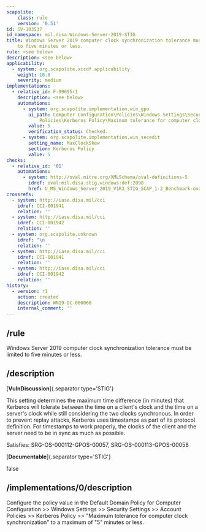 ```yaml
---
scapolite:
    class: rule
    version: '0.51'
id: SV-103537
id_namespace: mil.disa.Windows-Server-2019-STIG
title: Windows Server 2019 computer clock synchronization tolerance must be limited
    to five minutes or less.
rule: <see below>
description: <see below>
applicability:
  - system: org.scapolite.xccdf.applicability
    weight: 10.0
    severity: medium
implementations:
  - relative_id: F-99695r1
    description: <see below>
    automations:
      - system: org.scapolite.implementation.win_gpo
        ui_path: Computer Configuration\Policies\Windows Settings\Security Settings\Account
            Policies\Kerberos Policy\Maximum tolerance for computer clock synchronization
        value: 5
        verification_status: Checked.
      - system: org.scapolite.implementation.win_secedit
        setting_name: MaxClockSkew
        section: Kerberos Policy
        value: 5
checks:
  - relative_id: '01'
    automations:
      - system: http://oval.mitre.org/XMLSchema/oval-definitions-5
        idref: oval:mil.disa.stig.windows:def:2098
        href: U_MS_Windows_Server_2019_V1R3_STIG_SCAP_1-2_Benchmark-oval.xml
crossrefs:
  - system: http://iase.disa.mil/cci
    idref: CCI-001941
    relation: ''
  - system: http://iase.disa.mil/cci
    idref: CCI-001942
    relation: ''
  - system: org.scapolite.unknown
    idref: "\n            "
    relation: ''
  - system: http://iase.disa.mil/cci
    idref: CCI-001941
    relation: ''
  - system: http://iase.disa.mil/cci
    idref: CCI-001942
    relation: ''
history:
  - version: r1
    action: created
    description: WN19-DC-000060
    internal_comment: ''
---
```



## /rule

Windows Server 2019 computer clock synchronization tolerance must be limited to five minutes or less.

## /description

[**VulnDiscussion**]{.separator type='STIG'}

This setting determines the maximum time difference (in minutes) that Kerberos will tolerate between the time on a client's clock and the time on a server's clock while still considering the two clocks synchronous. In order to prevent replay attacks, Kerberos uses timestamps as part of its protocol definition. For timestamps to work properly, the clocks of the client and the server need to be in sync as much as possible.

Satisfies: SRG-OS-000112-GPOS-00057, SRG-OS-000113-GPOS-00058

[**Documentable**]{.separator type='STIG'}

false

## /implementations/0/description

Configure the policy value in the Default Domain Policy for Computer Configuration >> Windows Settings >> Security Settings >> Account Policies >> Kerberos Policy >> "Maximum tolerance for computer clock synchronization" to a maximum of "5" minutes or less.
